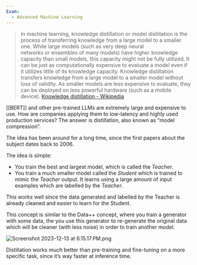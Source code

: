 ```yaml
---
Exam:
  - Advanced Machine Learning
---
```

> In machine learning, knowledge distillation or model distillation is the process of transferring knowledge from a large model to a smaller one. While large models (such as very deep neural networks or ensembles of many models) have higher knowledge capacity than small models, this capacity might not be fully utilized. It can be just as computationally expensive to evaluate a model even if it utilizes little of its knowledge capacity. Knowledge distillation transfers knowledge from a large model to a smaller model without loss of validity. As smaller models are less expensive to evaluate, they can be deployed on less powerful hardware (such as a mobile device). 
> [Knowledge distillation - Wikipedia](https://en.wikipedia.org/wiki/Knowledge_distillation)

[[BERT]] and other pre-trained LLMs are extremely large and expensive to use. How are companies applying them to low-latency and highly used production services? The answer is distillation, also known as “model compression”.

The idea has been around for a long time, since the first papers about the subject dates back to 2006.

The idea is simple:

- You train the best and largest model, which is called the *Teacher*.
- You train a much smaller model called the *Student* which is trained to mimic the *Teacher* output. It learns using a large amount of input examples which are labelled by the *Teacher*.

This works well since the data generated and labelled by the Teacher is already cleaned and easier to learn for the Student.

This concept is similar to the Data++ concept, where you train a generator with some data, the you use this generator to re-generate the original data which will be cleaner (with less noise) in order to train another model.

![Screenshot 2023-12-13 at 6.15.17 PM.png](Screenshot_2023-12-13_at_6.15.17_PM.png)

Distillation works much better than pre-training and fine-tuning on a more specific task, since it’s way faster at inference time.
